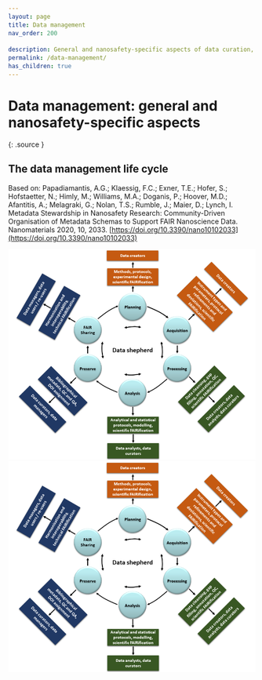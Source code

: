 ```yaml
---
layout: page
title: Data management
nav_order: 200

description: General and nanosafety-specific aspects of data curation, storage and sharing
permalink: /data-management/
has_children: true
---
```

# Data management: general and nanosafety-specific aspects
{: .source }

## The data management life cycle
Based on: Papadiamantis, A.G.; Klaessig, F.C.; Exner, T.E.; Hofer, S.; Hofstaetter, N.; Himly, M.; Williams, M.A.; Doganis, P.; Hoover, M.D.; Afantitis, A.; Melagraki, G.; Nolan, T.S.; Rumble, J.; Maier, D.; Lynch, I. Metadata Stewardship in Nanosafety Research: Community-Driven Organisation of Metadata Schemas to Support FAIR Nanoscience Data. Nanomaterials 2020, 10, 2033. [https://doi.org/10.3390/nano10102033](https://doi.org/10.3390/nano10102033)

![](../images/DataLifeCycle.png)
![](../images/DataLifeCycle.png)
